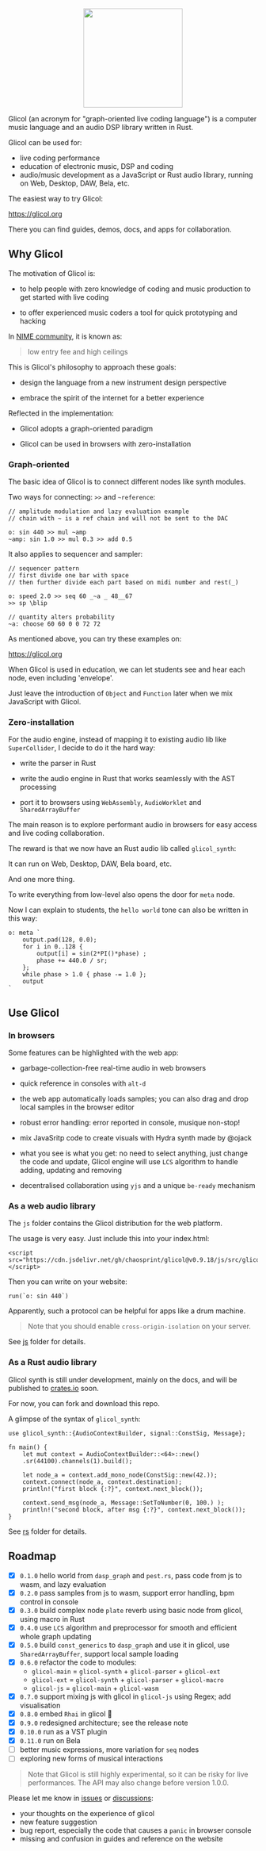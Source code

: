 <div align="center">
  <br />
  <p>
    <a href="https://glicol.org"><img src="https://github.com/chaosprint/glicol/raw/main/logo.png" width="200" /></a>
  </p>
</div>

Glicol (an acronym for "graph-oriented live coding language") is a computer music language and an audio DSP library written in Rust.

Glicol can be used for:
- live coding performance
- education of electronic music, DSP and coding
- audio/music development as a JavaScript or Rust audio library, running on Web, Desktop, DAW, Bela, etc.

The easiest way to try Glicol:

https://glicol.org

There you can find guides, demos, docs, and apps for collaboration.

## Why Glicol

The motivation of Glicol is:

- to help people with zero knowledge of coding and music production to get started with live coding

- to offer experienced music coders a tool for quick prototyping and hacking

In [NIME community](https://nime.org/), it is known as: 
> low entry fee and high ceilings

This is Glicol's philosophy to approach these goals:

- design the language from a new instrument design perspective

- embrace the spirit of the internet for a better experience

Reflected in the implementation:

- Glicol adopts a graph-oriented paradigm

- Glicol can be used in browsers with zero-installation

### Graph-oriented

The basic idea of Glicol is to connect different nodes like synth modules.

Two ways for connecting: `>>` and `~reference`:
```
// amplitude modulation and lazy evaluation example
// chain with ~ is a ref chain and will not be sent to the DAC

o: sin 440 >> mul ~amp
~amp: sin 1.0 >> mul 0.3 >> add 0.5
```
<!-- Sometimes, constraints make it easier to learn and use. -->

It also applies to sequencer and sampler:
```
// sequencer pattern
// first divide one bar with space
// then further divide each part based on midi number and rest(_)

o: speed 2.0 >> seq 60 _~a _ 48__67
>> sp \blip

// quantity alters probability
~a: choose 60 60 0 0 72 72
```

As mentioned above, you can try these examples on:

https://glicol.org

When Glicol is used in education, we can let students see and hear each node, even including 'envelope'.

Just leave the introduction of `Object` and `Function` later when we mix JavaScript with Glicol.

### Zero-installation

For the audio engine, instead of mapping it to existing audio lib like `SuperCollider`, I decide to do it the hard way:

- write the parser in Rust

- write the audio engine in Rust that works seamlessly with the AST processing

- port it to browsers using `WebAssembly`, `AudioWorklet` and `SharedArrayBuffer`

The main reason is to explore performant audio in browsers for easy access and live coding collaboration.

The reward is that we now have an Rust audio lib called `glicol_synth`:

It can run on Web, Desktop, DAW, Bela board, etc.

And one more thing.

To write everything from low-level also opens the door for `meta` node.

Now I can explain to students, the `hello world` tone can also be written in this way:
```
o: meta `
    output.pad(128, 0.0);
    for i in 0..128 {
        output[i] = sin(2*PI()*phase) ;
        phase += 440.0 / sr;
    };
    while phase > 1.0 { phase -= 1.0 };
    output
`
```
## Use Glicol

### In browsers
Some features can be highlighted with the web app:
- garbage-collection-free real-time audio in web browsers

- quick reference in consoles with `alt-d`

- the web app automatically loads samples; you can also drag and drop local samples in the browser editor

- robust error handling: error reported in console, musique non-stop!

- mix JavaSritp code to create visuals with Hydra synth made by @ojack

- what you see is what you get: no need to select anything, just change the code and update, Glicol engine will use `LCS` algorithm to handle adding, updating and removing

- decentralised collaboration using `yjs` and a unique `be-ready` mechanism

### As a web audio library

The `js` folder contains the Glicol distribution for the web platform. 

The usage is very easy. Just include this into your index.html:
```
<script src="https://cdn.jsdelivr.net/gh/chaosprint/glicol@v0.9.18/js/src/glicol.js"></script>
```

Then you can write on your website:
```
run(`o: sin 440`)
```

Apparently, such a protocol can be helpful for apps like a drum machine.

> Note that you should enable `cross-origin-isolation` on your server.

See [js](https://github.com/chaosprint/glicol/blob/main/js) folder for details.

### As a Rust audio library

Glicol synth is still under development, mainly on the docs, and will be published to [crates.io](https://crates.io/) soon.

For now, you can fork and download this repo.

A glimpse of the syntax of `glicol_synth`:
```
use glicol_synth::{AudioContextBuilder, signal::ConstSig, Message};

fn main() {
    let mut context = AudioContextBuilder::<64>::new()
    .sr(44100).channels(1).build();

    let node_a = context.add_mono_node(ConstSig::new(42.));
    context.connect(node_a, context.destination);
    println!("first block {:?}", context.next_block());

    context.send_msg(node_a, Message::SetToNumber(0, 100.) );
    println!("second block, after msg {:?}", context.next_block());
}
```
See [rs](https://github.com/chaosprint/glicol/blob/main/rs) folder for details.

## Roadmap

- [x] `0.1.0` hello world from `dasp_graph` and `pest.rs`, pass code from js to wasm, and lazy evaluation
- [x] `0.2.0` pass samples from js to wasm, support error handling, bpm control in console
- [x] `0.3.0` build complex node `plate` reverb using basic node from glicol, using macro in Rust
- [x] `0.4.0` use `LCS` algorithm and preprocessor for smooth and efficient whole graph updating
- [x] `0.5.0` build `const_generics` to `dasp_graph` and use it in glicol, use `SharedArrayBuffer`, support local sample loading
- [x] `0.6.0` refactor the code to modules: 
    - `glicol-main` = `glicol-synth` + `glicol-parser` + `glicol-ext`
    - `glicol-ext` = `glicol-synth` + `glicol-parser` + `glicol-macro`
    - `glicol-js` = `glicol-main` + `glicol-wasm`
- [x] `0.7.0` support mixing js with glicol in `glicol-js` using Regex; add visualisation
- [x] `0.8.0` embed `Rhai` in glicol 🎉
- [x] `0.9.0` redesigned architecture; see the release note
- [x] `0.10.0` run as a VST plugin
- [x] `0.11.0` run on Bela
- [ ] better music expressions, more variation for `seq` nodes
- [ ] exploring new forms of musical interactions
<!-- - [ ] midi support? used in vst? -->
<!-- - [ ] examples for web audio, vst, bela, etc. -->

> Note that Glicol is still highly experimental, so it can be risky for live performances. 
> The API may also change before version 1.0.0.

Please let me know in [issues](https://github.com/chaosprint/glicol/issues) or [discussions](https://github.com/chaosprint/glicol/discussions):
- your thoughts on the experience of glicol
- new feature suggestion
- bug report, especially the code that causes a `panic` in browser console
- missing and confusion in guides and reference on the website